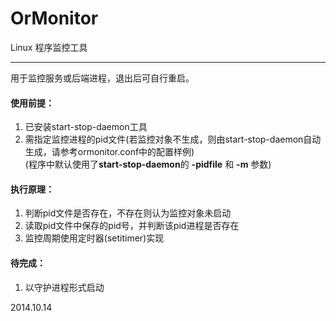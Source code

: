 OrMonitor
=========

Linux 程序监控工具


----
用于监控服务或后端进程，退出后可自行重启。  
  
#### 使用前提：  
1. 已安装start-stop-daemon工具  
2. 需指定监控进程的pid文件(若监控对象不生成，则由start-stop-daemon自动生成，请参考ormonitor.conf中的配置样例)  
  (程序中默认使用了**start-stop-daemon**的 **-pidfile** 和 **-m** 参数)

#### 执行原理：  
1. 判断pid文件是否存在，不存在则认为监控对象未启动  
2. 读取pid文件中保存的pid号，并判断该pid进程是否存在  
3. 监控周期使用定时器(setitimer)实现  

#### 待完成：  
1. 以守护进程形式启动

2014.10.14
